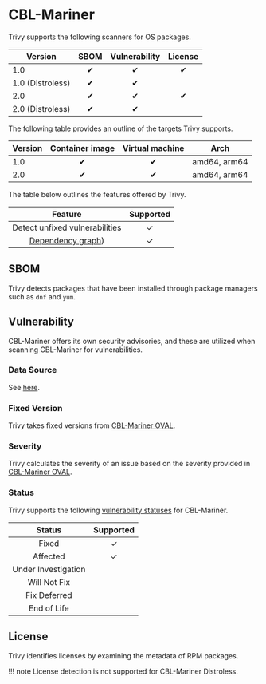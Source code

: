 # CBL-Mariner
Trivy supports the following scanners for OS packages.

| Version          | SBOM  | Vulnerability | License |
| ---------------- | :---: | :-----------: | :-----: |
| 1.0              |   ✔   |       ✔       |    ✔    |
| 1.0 (Distroless) |   ✔   |       ✔       |         |
| 2.0              |   ✔   |       ✔       |    ✔    |
| 2.0 (Distroless) |   ✔   |       ✔       |         |


The following table provides an outline of the targets Trivy supports.

| Version | Container image | Virtual machine |     Arch     |
| ------- | :-------------: | :-------------: | :----------: |
| 1.0     |        ✔        |        ✔        | amd64, arm64 |
| 2.0     |        ✔        |        ✔        | amd64, arm64 |

The table below outlines the features offered by Trivy.

|                Feature                | Supported |
| :-----------------------------------: | :-------: |
|    Detect unfixed vulnerabilities     |     ✓     |
| [Dependency graph][dependench-graph]) |     ✓     |

## SBOM
Trivy detects packages that have been installed through package managers such as `dnf` and `yum`.

## Vulnerability
CBL-Mariner offers its own security advisories, and these are utilized when scanning CBL-Mariner for vulnerabilities.

### Data Source
See [here](../../scanner/vulnerability/os#data-sources).

### Fixed Version
Trivy takes fixed versions from [CBL-Mariner OVAL][oval].

### Severity
Trivy calculates the severity of an issue based on the severity provided in [CBL-Mariner OVAL][oval].

### Status
Trivy supports the following [vulnerability statuses] for CBL-Mariner.

|       Status        | Supported |
| :-----------------: | :-------: |
|        Fixed        |     ✓     |
|      Affected       |     ✓     |
| Under Investigation |           |
|    Will Not Fix     |           |
|    Fix Deferred     |           |
|     End of Life     |           |


## License
Trivy identifies licenses by examining the metadata of RPM packages.

!!! note
    License detection is not supported for CBL-Mariner Distroless.


[dependench-graph]: ../../configuration/reporting.md#show-origins-of-vulnerable-dependencies
[cbl-mariner]: https://github.com/microsoft/CBL-Mariner

[oval]: https://github.com/microsoft/CBL-MarinerVulnerabilityData/

[vulnerability statuses]: ../../configuration/filtering.md#by-status
